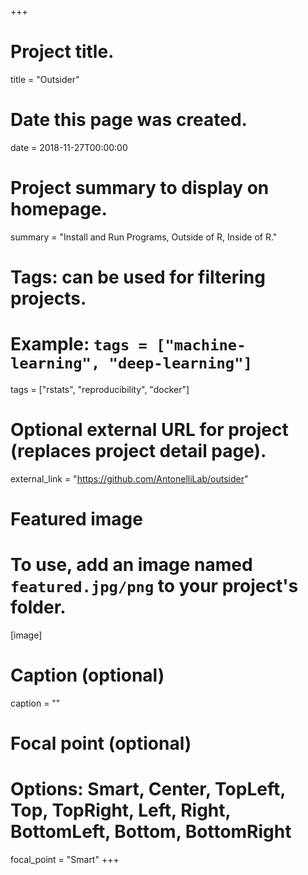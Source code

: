 +++
# Project title.
title = "Outsider"

# Date this page was created.
date = 2018-11-27T00:00:00

# Project summary to display on homepage.
summary = "Install and Run Programs, Outside of R, Inside of R."

# Tags: can be used for filtering projects.
# Example: `tags = ["machine-learning", "deep-learning"]`
tags = ["rstats", "reproducibility", "docker"]

# Optional external URL for project (replaces project detail page).
external_link = "https://github.com/AntonelliLab/outsider"

# Featured image
# To use, add an image named `featured.jpg/png` to your project's folder. 
[image]
  # Caption (optional)
  caption = ""

  # Focal point (optional)
  # Options: Smart, Center, TopLeft, Top, TopRight, Left, Right, BottomLeft, Bottom, BottomRight
  focal_point = "Smart"
+++


